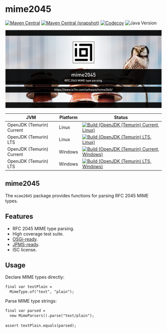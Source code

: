 mime2045
===

[![Maven Central](https://img.shields.io/maven-central/v/com.io7m.mime2045/com.io7m.mime2045.svg?style=flat-square)](http://search.maven.org/#search%7Cga%7C1%7Cg%3A%22com.io7m.mime2045%22)
[![Maven Central (snapshot)](https://img.shields.io/nexus/s/com.io7m.mime2045/com.io7m.mime2045?server=https%3A%2F%2Fs01.oss.sonatype.org&style=flat-square)](https://s01.oss.sonatype.org/content/repositories/snapshots/com/io7m/mime2045/)
[![Codecov](https://img.shields.io/codecov/c/github/io7m-com/mime2045.svg?style=flat-square)](https://codecov.io/gh/io7m-com/mime2045)
![Java Version](https://img.shields.io/badge/17-java?label=java&color=e65cc3)

![com.io7m.mime2045](./src/site/resources/mime2045.jpg?raw=true)

| JVM | Platform | Status |
|-----|----------|--------|
| OpenJDK (Temurin) Current | Linux | [![Build (OpenJDK (Temurin) Current, Linux)](https://img.shields.io/github/actions/workflow/status/io7m-com/mime2045/main.linux.temurin.current.yml)](https://www.github.com/io7m-com/mime2045/actions?query=workflow%3Amain.linux.temurin.current)|
| OpenJDK (Temurin) LTS | Linux | [![Build (OpenJDK (Temurin) LTS, Linux)](https://img.shields.io/github/actions/workflow/status/io7m-com/mime2045/main.linux.temurin.lts.yml)](https://www.github.com/io7m-com/mime2045/actions?query=workflow%3Amain.linux.temurin.lts)|
| OpenJDK (Temurin) Current | Windows | [![Build (OpenJDK (Temurin) Current, Windows)](https://img.shields.io/github/actions/workflow/status/io7m-com/mime2045/main.windows.temurin.current.yml)](https://www.github.com/io7m-com/mime2045/actions?query=workflow%3Amain.windows.temurin.current)|
| OpenJDK (Temurin) LTS | Windows | [![Build (OpenJDK (Temurin) LTS, Windows)](https://img.shields.io/github/actions/workflow/status/io7m-com/mime2045/main.windows.temurin.lts.yml)](https://www.github.com/io7m-com/mime2045/actions?query=workflow%3Amain.windows.temurin.lts)|

## mime2045

The `mime2045` package provides functions for parsing RFC 2045 MIME types.

## Features

* RFC 2045 MIME type parsing.
* High coverage test suite.
* [OSGi-ready](https://www.osgi.org/).
* [JPMS-ready](https://en.wikipedia.org/wiki/Java_Platform_Module_System).
* ISC license.

## Usage

Declare MIME types directly:

```
final var textPlain =
  MimeType.of("text", "plain");
```

Parse MIME type strings:

```
final var parsed =
  new MimeParsers().parse("text/plain");

assert textPlain.equals(parsed);
```

